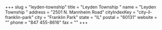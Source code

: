 +++
slug = "leyden-township"
title = "Leyden Township "
name = "Leyden Township "
address = "2501 N. Mannheim Road"
cityIndexKey = "city-il-franklin-park"
city = "Franklin Park"
state = "IL"
postal = "60131"
website = ""
phone = "847 455-8616"
fax = ""
+++
